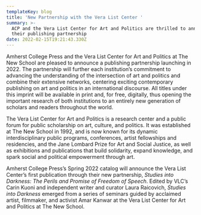 ```yaml
---
templateKey: blog
title: 'New Partnership with the Vera List Center '
summary: >-
  ACP and the Vera List Center for Art and Politics are thrilled to announce
  their publishing partnership
date: 2022-02-15T19:21:43.330Z
---
```

Amherst College Press and the Vera List Center for Art and Politics at The New School are pleased to announce a publishing partnership launching in 2022. The partnership will further each institution’s commitment to advancing the understanding of the intersection of art and politics and combine their extensive networks, centering exciting contemporary publishing on art and politics in an international discourse. All titles under this imprint will be available in print and, for free, digitally, thus opening the important research of both institutions to an entirely new generation of scholars and readers throughout the world.

The Vera List Center for Art and Politics is a research center and a public forum for public scholarship on art, culture, and politics. It was established at The New School in 1992, and is now known for its dynamic interdisciplinary public programs, conferences, artist fellowships and residencies, and the Jane Lombard Prize for Art and Social Justice, as well as exhibitions and publications that build solidarity, expand knowledge, and spark social and political empowerment through art.

Amherst College Press’s Spring 2022 catalog will announce the Vera List Center’s first publication through their new partnership, *Studies into Darkness: The Perils and Promise of Freedom of Speech*. Edited by VLC’s Carin Kuoni and independent writer and curator Laura Raicovich, *Studies into Darkness* emerged from a series of seminars guided by acclaimed artist, filmmaker, and activist Amar Kanwar at the Vera List Center for Art and Politics at The New School.